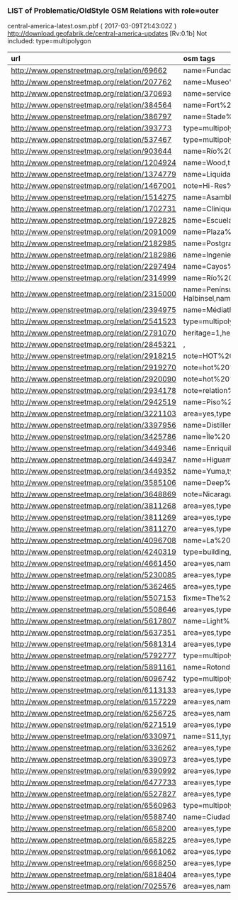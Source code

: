  
### LIST of Problematic/OldStyle OSM Relations with role=outer 
central-america-latest.osm.pbf ( 2017-03-09T21:43:02Z ) http://download.geofabrik.de/central-america-updates [Rv:0.1b]
Not included: type=multipolygon 
 
|  url                                      |  osm tags  
| :---------------------------------------  | :---------------------------
| http://www.openstreetmap.org/relation/69662 | name=Fundación%20%Colegio%20%del%20%Mundo%20%Unido,type=multipolygon,
| http://www.openstreetmap.org/relation/207762 | name=Museo%20%de%20%Arte%20%Colonial,type=multipolygon,
| http://www.openstreetmap.org/relation/370693 | name=services%20%municipaux,type=multipolygon,
| http://www.openstreetmap.org/relation/384564 | name=Fort%20%Dimanche,type=multipolygon,
| http://www.openstreetmap.org/relation/386797 | name=Stade%20%Sylvio%20%Cator,type=multipolygon,source=GeoEye,
| http://www.openstreetmap.org/relation/393773 | type=multipolygon,source=DMA%20%TLM-50,
| http://www.openstreetmap.org/relation/537467 | type=multipolygon,surface=ground,
| http://www.openstreetmap.org/relation/903644 | name=Río%20%Barranca,type=multipolygon,
| http://www.openstreetmap.org/relation/1204924 | name=Wood,type=multipolygon,
| http://www.openstreetmap.org/relation/1374779 | name=Liquidation%20%Totale,type=multipolygon,
| http://www.openstreetmap.org/relation/1467001 | note=Hi-Res%20%Bing%20%Coverage%20%Boundaries%20%Hispanola,type=collection,hires=yes,hires:imagery=Bing,
| http://www.openstreetmap.org/relation/1514275 | name=Asamblea%20%Municipal%20%de%20%Trinidad,type=multipolygon,
| http://www.openstreetmap.org/relation/1702731 | name=Clinique%20%CHOISI,type=multipolygon,
| http://www.openstreetmap.org/relation/1972825 | name=Escuela%20%Julio%20%A.%20%Mella,type=multipolygon,
| http://www.openstreetmap.org/relation/2091009 | name=Plaza%20%del%20%Mercado,type=multipolygon,
| http://www.openstreetmap.org/relation/2182985 | name=Postgrado,type=multipolygon,
| http://www.openstreetmap.org/relation/2182986 | name=Ingeniería%20%de%20%sistemas,type=multipolygon,
| http://www.openstreetmap.org/relation/2297494 | name=Cayos%20%del%20%Este%20%Sudeste,type=multipolygon,source=Bing,population=0,is_in:state=San%20%Andrés%20%y%20%Providencia,is_in:country=Colombia,
| http://www.openstreetmap.org/relation/2314999 | name=Río%20%Barranca,type=multipolygon,
| http://www.openstreetmap.org/relation/2315000 | name=Península%20%de%20%Guanahacabibes,name:de=Guanahacabibes-Halbinsel,name:en=Guanahacabibes%20%Peninsula,name:es=Península%20%de%20%Guanahacabibes,name:fr=Péninsule%20%de%20%Guanahacabibes,name:ru=Гуанаакабибес%20%полуостров,type=multipolygon,wikidata=Q1599165,wikipedia=es:Guanahacabibes,
| http://www.openstreetmap.org/relation/2394975 | name=Médiathèque%20%du%20%Morne%20%Rouge,type=multipolygon,
| http://www.openstreetmap.org/relation/2541523 | type=multipolygon,converted_by=mikes,
| http://www.openstreetmap.org/relation/2791070 | heritage=1,heritage:operator=whc,name=Parc%20%National%20%Historique%20%Citadelle%20%Sans-Souci%20%Ramiers,ref:IUCN=V,ref:WDPA=199,ref:whc=180,type=multipolygon,whc:criteria=4;6,whc:inscription_date=1982,
| http://www.openstreetmap.org/relation/2845321 | ,
| http://www.openstreetmap.org/relation/2918215 | note=HOT%20%TM-cap103%20%toutes%20%zones%20%residentielles%20%Relation%20%for%20%Task%20%Manager,type=multipolygon,
| http://www.openstreetmap.org/relation/2919270 | note=hot%20%cap103%20%relation%20%tasking%20%manager,type=boundary,
| http://www.openstreetmap.org/relation/2920090 | note=hot%20%cap103%20%corridor%20%de%20%developpement%20%Cap-Haitien%20%relation%20%tasking%20%manager,type=multipolygon,
| http://www.openstreetmap.org/relation/2934178 | note=relation%20%for%20%task%20%manager,type=multipolygon,
| http://www.openstreetmap.org/relation/2942519 | name=Piso%20%1,type=multipolygon,level=1,height=4,
| http://www.openstreetmap.org/relation/3221103 | area=yes,type=multipolygon,
| http://www.openstreetmap.org/relation/3397956 | name=Distillerie%20%Trois-Rivières,type=multipolygon,source=cadastre-dgi-fr%20%source%20%:%20%Direction%20%Générale%20%des%20%Impôts%20%-%20%Cadastre%20%;%20%mise%20%à%20%jour%20%:%20%2010,
| http://www.openstreetmap.org/relation/3425786 | name=Île%20%Diamant,type=multipolygon,
| http://www.openstreetmap.org/relation/3449346 | name=Enriquillo,type=boundary,ref:ONE=06,border_type=sub_region,
| http://www.openstreetmap.org/relation/3449347 | name=Higuamo,type=boundary,ref:ONE=09,border_type=sub_region,
| http://www.openstreetmap.org/relation/3449352 | name=Yuma,type=boundary,ref:ONE=08,border_type=sub_region,
| http://www.openstreetmap.org/relation/3585106 | name=Deep%20%River%20%FR,type=multipolygon,
| http://www.openstreetmap.org/relation/3648869 | note=Nicaragua%20%Mapbox%20%coverage%20%in%20%areas%20%without%20%Bing,type=collection,hires=yes,
| http://www.openstreetmap.org/relation/3811268 | area=yes,type=multipolygon,
| http://www.openstreetmap.org/relation/3811269 | area=yes,type=multipolygon,
| http://www.openstreetmap.org/relation/3811270 | area=yes,type=multipolygon,
| http://www.openstreetmap.org/relation/4096708 | name=La%20%Matica,type=multipolygon,
| http://www.openstreetmap.org/relation/4240319 | type=building,
| http://www.openstreetmap.org/relation/4661450 | area=yes,name=Tanques%20%de%20%Enacal,type=multipolygon,
| http://www.openstreetmap.org/relation/5230085 | area=yes,type=multipolygon,
| http://www.openstreetmap.org/relation/5362465 | area=yes,type=multipolygon,
| http://www.openstreetmap.org/relation/5507153 | fixme=The%20%coverage%20%is%20%outdated,hires=yes,hires:imagery=Bing,name=Hi-Res%20%Bing%20%Coverage%20%Boundaries%20%South%20%America,note=Do%20%we%20%really%20%need%20%this?,type=collection,
| http://www.openstreetmap.org/relation/5508646 | area=yes,type=multipolygon,
| http://www.openstreetmap.org/relation/5617807 | name=Light%20%grey%20%vegetation,type=multipolygon,
| http://www.openstreetmap.org/relation/5637351 | area=yes,type=multipolygon,
| http://www.openstreetmap.org/relation/5681314 | area=yes,type=multipolygon,
| http://www.openstreetmap.org/relation/5792777 | type=multipolygon,water=lake,
| http://www.openstreetmap.org/relation/5891161 | name=Rotonda%20%La%20%Virgen,type=multipolygon,surface=concrete:plates,
| http://www.openstreetmap.org/relation/6096742 | type=multipolygon,wall=no,source=cadastre-dgi-fr%20%source%20%:%20%Direction%20%Générale%20%des%20%Impôts%20%-%20%Cadastre.%20%Mise%20%à%20%jour%20%:%20%2010,
| http://www.openstreetmap.org/relation/6113133 | area=yes,type=multipolygon,
| http://www.openstreetmap.org/relation/6157229 | area=yes,name=Froggies%20%On%20%Da%20%Beach,type=multipolygon,
| http://www.openstreetmap.org/relation/6256725 | area=yes,name=Foso%20%de%20%los%20%leones,type=multipolygon,
| http://www.openstreetmap.org/relation/6271519 | area=yes,type=multipolygon,surface=paved,
| http://www.openstreetmap.org/relation/6330971 | name=S11,type=multipolygon,
| http://www.openstreetmap.org/relation/6336262 | area=yes,type=multipolygon,surface=concrete,
| http://www.openstreetmap.org/relation/6390973 | area=yes,type=multipolygon,surface=concrete,
| http://www.openstreetmap.org/relation/6390992 | area=yes,type=multipolygon,surface=concrete,
| http://www.openstreetmap.org/relation/6477733 | area=yes,type=multipolygon,
| http://www.openstreetmap.org/relation/6527827 | area=yes,type=multipolygon,
| http://www.openstreetmap.org/relation/6560963 | type=multipolygon,source=Bing,
| http://www.openstreetmap.org/relation/6588740 | name=Ciudad%20%Toyota%20%2,type=multipolygon,
| http://www.openstreetmap.org/relation/6658200 | area=yes,type=multipolygon,
| http://www.openstreetmap.org/relation/6658225 | area=yes,type=multipolygon,
| http://www.openstreetmap.org/relation/6661062 | area=yes,type=multipolygon,
| http://www.openstreetmap.org/relation/6668250 | area=yes,type=multipolygon,
| http://www.openstreetmap.org/relation/6818404 | area=yes,type=multipolygon,
| http://www.openstreetmap.org/relation/7025576 | area=yes,name=Organo%20%Ponico,type=multipolygon,
 
